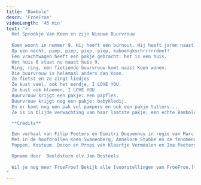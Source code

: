 ```yaml
---
title: 'Bambole'
descr: 'FroeFroe'
videoLength: '45 min'
text: ">-
  Het Sprookje Van Koen en zijn Nieuwe Buurvrouw
  
  Koen woont in nummer 9. Hij heeft een burnout. Hij heeft jaren naast de botsauto's gestaan met loeiharde muziek in zijn oren en is er ziek van geworden. Soms heeft hij nog een kleine woede aanval maar gelukkig is er een medicijn. Hij heeft nu een huis, een bloementuin, een appelboom, een perenboom en een eendje. Koen gaat elke ochtend door de tuin wandelen. Hij eet een appel en geeft eendje eten. Het komt goed met Koen.
  Op een nacht, piep, piep, piep, piep, kaboengkschrrrrrdoef!
  Een vrachtwagen heeft een pakje gebracht: het is een huis.
  Het huis 6 staat nu naast huis 9.
  Ring, ring, een fietsende buurvrouw komt naast Koen wonen.
  Die buurvrouw is helemaal anders dan Koen.
  Ze fietst en ze zingt liedjes
  Ze kust veel, ook het eendje, I LOVE YOU.
  Ze kust ook bloemen, I LOVE YOU.
  Buurvrouw krijgt een pakje: een papfles.
  Buurvrouw krijgt nog een pakje: babykledij.
  En er komt nog een pak vol pampers en ook een pakje tutters...
  Ze is in blijde verwachting van haar laatste pakje; een echte Bambole !

  **Credits**

  Een verhaal van Filip Peeters en Dimitri Duquennoy in regie van Marc Maillard
  Met in de hoofdrollen Koen Swanenberg, Annelore Stubbe en de fenomenale muziekjes van Arne Leurentop - Techniek van Klaartje Vermeulen of Wim Bernaers
  Poppen, Kostuum, Decor en Props van Klaartje Vermeulen en Ina Peeters.

  Opname door  Beeldstorm olv Jan Bosteels
  
  Wil je nog meer FroeFroe? Bekijk alle [voorstellingen van FroeFroe.](https://vimeopro.com/janbosteels/theater-froe-froe)
"
---
```

